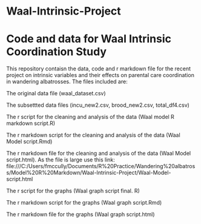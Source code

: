 # Waal-Intrinsic-Project
# Code and data for Waal Intrinsic Coordination Study 
This repository contaisn the data, code and r markdown file for the recent project on intrinsic variables and their effects on parental care 
coordination in wandering albatrosses.
The files included are:

The original data file (waal_dataset.csv)

The subsettted data files (incu_new2.csv, brood_new2.csv, total_df4.csv)

The r script for the cleaning and analysis of the data (Waal model R markdown script.R)

The r markdown script for the cleaning and analysis of the data (Waal Model script.Rmd)

The r markdown file for the cleaning and analysis of the data (Waal Model script.html). As the file is large use this link: 
file:///C:/Users/fmccully/Documents/R%20Practice/Wandering%20albatross/Model%20R%20Markdown/Waal-Intrinsic-Project/Waal-Model-script.html

The r script for the graphs (Waal graph script final. R)

The r markdown script for the graphs (Waal graph script.Rmd)

The r markdown file for the graphs (Waal graph script.html)
